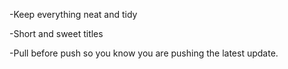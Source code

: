 -Keep everything neat and tidy

-Short and sweet titles

-Pull before push so you know you are pushing the latest update.
